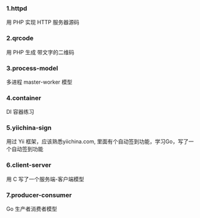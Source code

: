 ### 1.httpd
用 PHP 实现 HTTP 服务器源码
### 2.qrcode
用 PHP 生成 带文字的二维码
### 3.process-model
多进程 master-worker 模型
### 4.container
DI 容器练习
### 5.yiichina-sign 
用过 Yii 框架，应该熟悉yiichina.com, 里面有个自动签到功能，学习Go，写了一个自动签到功能
### 6.client-server
用 C 写了一个服务端-客户端模型
### 7.producer-consumer
Go 生产者消费者模型